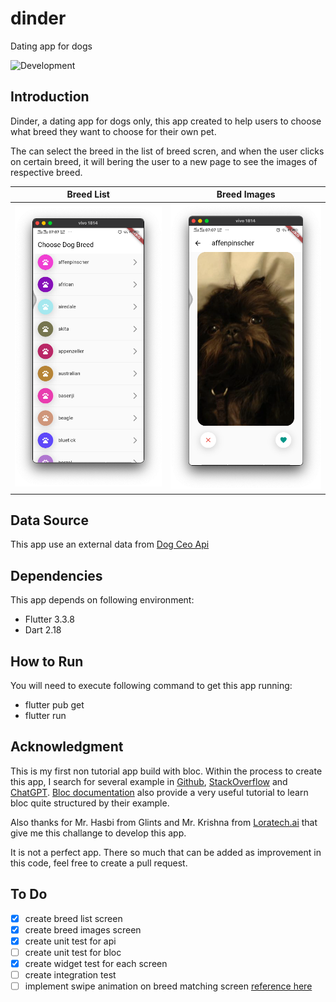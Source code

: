 # dinder

Dating app for dogs

![Development](https://github.com/github/docs/actions/workflows/main.yml/badge.svg?branch=main)

## Introduction

Dinder, a dating app for dogs only, this app created to help users to choose what breed they want to choose for their own pet.

The can select the breed in the list of breed scren, and when the user clicks on certain breed, it will bering the user to a new page to see the images of respective breed.

|   Breed List  |  Breed Images |
| ------------- |:-------------:|
| ![Breed List](./ss/1.png "Breed List") | ![Breed Images](./ss/2.png "Breed Images") |

## Data Source

This app use an external data from [Dog Ceo Api](https://dog.ceo/api)

## Dependencies

This app depends on following environment:

- Flutter 3.3.8
- Dart 2.18

## How to Run

You will need to execute following command to get this app running:

- flutter pub get
- flutter run

## Acknowledgment

This is my first non tutorial app build with bloc.
Within the process to create this app, I search for several example in [Github](github.com), [StackOverflow](stackoverflow.com) and [ChatGPT](https://chat.openai.com/chat). [Bloc documentation](https://bloclibrary.dev/#/gettingstarted) also provide a very useful tutorial to learn bloc quite structured by their example.

Also thanks for Mr. Hasbi from Glints and Mr. Krishna from [Loratech.ai](https://www.asklora.ai/) that give me this challange to develop this app.

It is not a perfect app. There so much that can be added as improvement in this code, feel free to create a pull request.

## To Do

- [x] create breed list screen
- [x] create breed images screen
- [x] create unit test for api
- [ ] create unit test for bloc
- [x] create widget test for each screen
- [ ] create integration test
- [ ] implement swipe animation on breed matching screen [reference here](https://github.com/shubhamhackz/dating_app.git)

